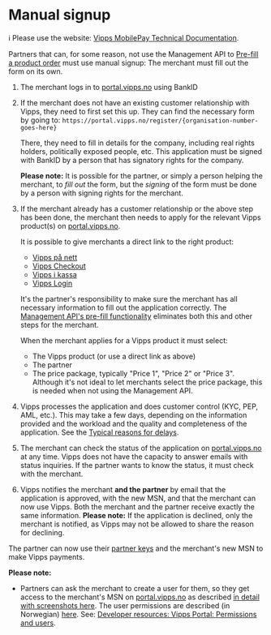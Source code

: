 <!-- START_METADATA
---
title: Manual signup
sidebar_label: Manual signup
sidebar_position: 35
pagination_next: null
pagination_prev: null
---
END_METADATA -->

# Manual signup

<!-- START_COMMENT -->
ℹ️ Please use the website:
[Vipps MobilePay Technical Documentation](https://developer.vippsmobilepay.com/docs/vipps-partner/).
<!-- END_COMMENT -->

Partners that can, for some reason, not use the Management API to
[Pre-fill a product order](https://developer.vippsmobilepay.com/docs/APIs/management-api/management-api-guide/#pre-fill-a-product-order)
must use manual signup: The merchant must fill out the form on its own.

1. The merchant logs in to
   [portal.vipps.no](https://portal.vipps.no) using BankID
2. If the merchant does not have an existing customer relationship with Vipps,
   they need to first set this up. They can find the necessary form by going to:
   `https://portal.vipps.no/register/{organisation-number-goes-here}`

   There, they need to fill in details for the company, including
   real rights holders, politically exposed people, etc.
   This application must be signed with BankID by a person that has
   signatory rights for the company.

   **Please note:** It is possible for the partner, or simply a person helping the merchant,
   to *fill out* the form, but the *signing* of the form must be done
   by a person with signing rights for the merchant.

3. If the merchant already has a customer relationship or the above step has
   been done, the merchant then needs to apply for the relevant Vipps product(s) on
   [portal.vipps.no](https://portal.vipps.no).

   It is possible to give merchants a direct link to the right product:
   * [Vipps på nett](https://portal.vipps.no/register/vippspaanett)
   * [Vipps Checkout](https://portal.vipps.no/register/vippscheckout)
   * [Vipps i kassa](https://portal.vipps.no/register/vippsikasse)
   * [Vipps Login](https://portal.vipps.no/register/vippslogginn)

   It's the partner's responsibility to make sure the merchant has all necessary
   information to fill out the application correctly. The
   [Management API's pre-fill functionality](https://developer.vippsmobilepay.com/docs/APIs/management-api/management-api-guide/#pre-fill-a-product-order)
   eliminates both this and other steps for the merchant.

   When the merchant applies for a Vipps product it must select:
   * The Vipps product (or use a direct link as above)
   * The partner
   * The price package, typically "Price 1", "Price 2" or "Price 3".
      Although it's not ideal to let merchants select the price package,
      this is needed when not using the Management API.

4. Vipps processes the application and does customer control (KYC, PEP, AML, etc.).
   This may take a few days, depending on the information provided and the workload
   and the quality and completeness of the application.
   See the
   [Typical reasons for delays](https://developer.vippsmobilepay.com/docs/vipps-partner#typical-reasons-for-delays).
5. The merchant can check the status of the application on
   [portal.vipps.no](https://portal.vipps.no)
   at any time.
   Vipps does not have the capacity to answer emails with status inquiries.
   If the partner wants to know the status, it must check with the merchant.
6. Vipps notifies the merchant **and the partner** by email that the application is approved,
   with the new MSN, and that the merchant can now use Vipps.
   Both the merchant and the partner receive exactly the same information.
   **Please note:** If the application is declined, only the merchant is notified,
   as Vipps may not be allowed to share the reason for declining.

The partner can now use their
[partner keys](./partner-keys.md)
and the merchant's new MSN to make Vipps payments.

**Please note:**

* Partners can ask the merchant to create a user for them, so they get access
  to the merchant's MSN on
  [portal.vipps.no](https://portal.vipps.no)
  as described
  [in detail with screenshots here](add-portal-user.md).
  The user permissions are described (in Norwegian)
  [here](https://vipps.no/hjelp/vipps/kundeforholdet-mitt/hvilke-tilganger-kan-vi-opprette-i-vippsportalen/).
  See:
  [Developer resources: Vipps Portal: Permissions and users](https://developer.vippsmobilepay.com/docs/vipps-developers/developer-resources/portal#permissions-and-users).
